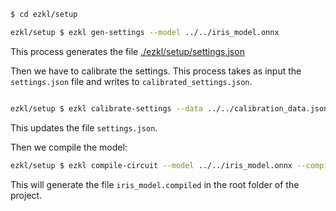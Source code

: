 ```bash
$ cd ezkl/setup

ezkl/setup $ ezkl gen-settings --model ../../iris_model.onnx
```

This process generates the file [./ezkl/setup/settings.json](./ezkl/setup/settings.json)

Then we have to calibrate the settings. This process takes as input the
`settings.json` file and writes to `calibrated_settings.json`.

```bash

ezkl/setup $ ezkl calibrate-settings --data ../../calibration_data.json --model ../../iris_model.onnx  -O settings.json
```
This updates the file `settings.json`.

Then we compile the model:

```bash
ezkl/setup $ ezkl compile-circuit --model ../../iris_model.onnx --compiled-circuit ../../iris_model.compiled
```

This will generate the file `iris_model.compiled` in the root folder of the project.
